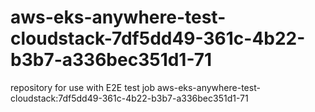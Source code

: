 # aws-eks-anywhere-test-cloudstack-7df5dd49-361c-4b22-b3b7-a336bec351d1-71
repository for use with E2E test job aws-eks-anywhere-test-cloudstack:7df5dd49-361c-4b22-b3b7-a336bec351d1-71

